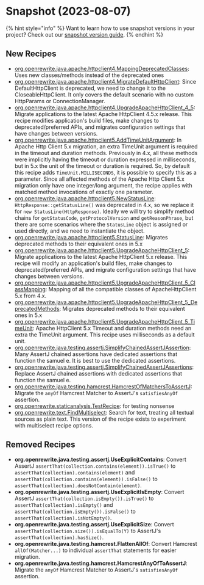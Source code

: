 # Snapshot (2023-08-07)

{% hint style="info" %}
Want to learn how to use snapshot versions in your project? Check out our [snapshot version guide](/reference/snapshot-instructions.md).
{% endhint %}

## New Recipes

* [org.openrewrite.java.apache.httpclient4.MappingDeprecatedClasses](https://docs.openrewrite.org/reference/recipes/java/apache/httpclient4/mappingdeprecatedclasses): Uses new classes/methods instead of the deprecated ones 
* [org.openrewrite.java.apache.httpclient4.MigrateDefaultHttpClient](https://docs.openrewrite.org/reference/recipes/java/apache/httpclient4/migratedefaulthttpclient): Since DefaultHttpClient is deprecated, we need to change it to the CloseableHttpClient. It only covers the default scenario with no custom HttpParams or ConnectionManager. 
* [org.openrewrite.java.apache.httpclient4.UpgradeApacheHttpClient_4_5](https://docs.openrewrite.org/reference/recipes/java/apache/httpclient4/upgradeapachehttpclient_4_5): Migrate applications to the latest Apache HttpClient 4.5.x release. This recipe modifies  application's build files, make changes to deprecated/preferred APIs, and migrates configuration settings that have changes between versions. 
* [org.openrewrite.java.apache.httpclient5.AddTimeUnitArgument](https://docs.openrewrite.org/reference/recipes/java/apache/httpclient5/addtimeunitargument): In Apache Http Client 5.x migration, an extra TimeUnit argument is required in the timeout and duration methods. Previously in 4.x, all these methods were implicitly having the timeout or duration expressed in milliseconds, but in 5.x the unit of the timeout or duration is required. So, by default this recipe adds `TimeUnit.MILLISECONDS`, it is possible to specify this as a parameter. Since all affected methods of the Apache Http Client 5.x migration only have one integer/long argument, the recipe applies with matched method invocations of exactly one parameter. 
* [org.openrewrite.java.apache.httpclient5.NewStatusLine](https://docs.openrewrite.org/reference/recipes/java/apache/httpclient5/newstatusline): `HttpResponse::getStatusLine()` was deprecated in 4.x, so we replace it for `new StatusLine(HttpResponse)`. Ideally we will try to simplify method chains for `getStatusCode`, `getProtocolVersion` and `getReasonPhrase`, but there are some scenarios where the `StatusLine` object is assigned or used directly, and we need to instantiate the object. 
* [org.openrewrite.java.apache.httpclient5.StatusLine](https://docs.openrewrite.org/reference/recipes/java/apache/httpclient5/statusline): Migrates deprecated methods to their equivalent ones in 5.x 
* [org.openrewrite.java.apache.httpclient5.UpgradeApacheHttpClient_5](https://docs.openrewrite.org/reference/recipes/java/apache/httpclient5/upgradeapachehttpclient_5): Migrate applications to the latest Apache HttpClient 5.x release. This recipe will modify an application's build files, make changes to deprecated/preferred APIs, and migrate configuration settings that have changes between versions. 
* [org.openrewrite.java.apache.httpclient5.UpgradeApacheHttpClient_5_ClassMapping](https://docs.openrewrite.org/reference/recipes/java/apache/httpclient5/upgradeapachehttpclient_5_classmapping): Mapping of all the compatible classes of ApacheHttpClient 5.x from 4.x. 
* [org.openrewrite.java.apache.httpclient5.UpgradeApacheHttpClient_5_DeprecatedMethods](https://docs.openrewrite.org/reference/recipes/java/apache/httpclient5/upgradeapachehttpclient_5_deprecatedmethods): Migrates deprecated methods to their equivalent ones in 5.x 
* [org.openrewrite.java.apache.httpclient5.UpgradeApacheHttpClient_5_TimeUnit](https://docs.openrewrite.org/reference/recipes/java/apache/httpclient5/upgradeapachehttpclient_5_timeunit): Apache HttpClient 5.x Timeout and duration methods need an extra the TimeUnit argument. This recipe uses milliseconds as a default unit. 
* [org.openrewrite.java.testing.assertj.SimplifyChainedAssertJAssertion](https://docs.openrewrite.org/reference/recipes/java/testing/assertj/simplifychainedassertjassertion): Many AssertJ chained assertions have dedicated assertions that function the samuel e. It is best to use the dedicated assertions. 
* [org.openrewrite.java.testing.assertj.SimplifyChainedAssertJAssertions](https://docs.openrewrite.org/reference/recipes/java/testing/assertj/simplifychainedassertjassertions): Replace AssertJ chained assertions with dedicated assertions that function the samuel e. 
* [org.openrewrite.java.testing.hamcrest.HamcrestOfMatchersToAssertJ](https://docs.openrewrite.org/reference/recipes/java/testing/hamcrest/hamcrestofmatcherstoassertj): Migrate the `anyOf` Hamcrest Matcher to AssertJ's `satisfiesAnyOf` assertion. 
* [org.openrewrite.staticanalysis.TestRecipe](https://docs.openrewrite.org/reference/recipes/staticanalysis/testrecipe): for testing nonsense 
* [org.openrewrite.text.FindMultiselect](https://docs.openrewrite.org/reference/recipes/text/findmultiselect): Search for text, treating all textual sources as plain text. This version of the recipe exists to experiment with multiselect recipe options. 

## Removed Recipes

* **org.openrewrite.java.testing.assertj.UseExplicitContains**: Convert AssertJ `assertThat(collection.contains(element)).isTrue()` to `assertThat(collection).contains(element)` and `assertThat(collection.contains(element)).isFalse()` to `assertThat(collection).doesNotContain(element)`. 
* **org.openrewrite.java.testing.assertj.UseExplicitIsEmpty**: Convert AssertJ `assertThat(collection.isEmpty()).isTrue()` to `assertThat(collection).isEmpty()` and `assertThat(collection.isEmpty()).isFalse()` to `assertThat(collection).isNotEmpty()`. 
* **org.openrewrite.java.testing.assertj.UseExplicitSize**: Convert `assertThat(collection.size()).isEqualTo(Y)` to AssertJ's `assertThat(collection).hasSize()`. 
* **org.openrewrite.java.testing.hamcrest.FlattenAllOf**: Convert Hamcrest `allOf(Matcher...)` to individual `assertThat` statements for easier migration. 
* **org.openrewrite.java.testing.hamcrest.HamcrestAnyOfToAssertJ**: Migrate the `anyOf` Hamcrest Matcher to AssertJ's `satisfiesAnyOf` assertion. 

